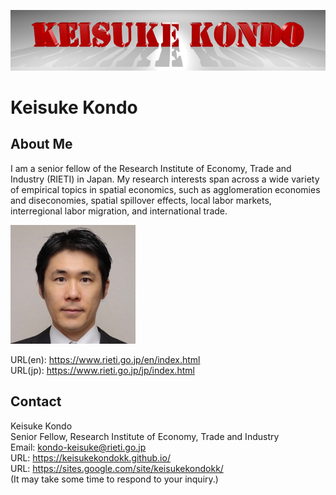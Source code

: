 
![Keisuke Kondo](img/kondo-logo.png)

# Keisuke Kondo


## About Me

I am a senior fellow of the Research Institute of Economy, Trade and Industry (RIETI) in Japan. My research interests span across a wide variety of empirical topics in spatial economics, such as agglomeration economies and diseconomies, spatial spillover effects, local labor markets, interregional labor migration, and international trade.

![Keisuke Kondo](img/kondo-profile-mini.jpg)


URL(en): https://www.rieti.go.jp/en/index.html  
URL(jp): https://www.rieti.go.jp/jp/index.html  

## Contact
Keisuke Kondo  
Senior Fellow, Research Institute of Economy, Trade and Industry  
Email: kondo-keisuke@rieti.go.jp  
URL: https://keisukekondokk.github.io/  
URL: https://sites.google.com/site/keisukekondokk/  
(It may take some time to respond to your inquiry.)  
